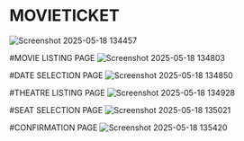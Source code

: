 # MOVIETICKET
![Screenshot 2025-05-18 134457](https://github.com/user-attachments/assets/54141f60-e980-44e7-ac74-74f69546070b)

#MOVIE LISTING PAGE
![Screenshot 2025-05-18 134803](https://github.com/user-attachments/assets/d7d20b14-8f41-417c-9ade-d76c6094ed5c)


#DATE SELECTION PAGE
![Screenshot 2025-05-18 134850](https://github.com/user-attachments/assets/9cb5493a-9d50-4192-a193-6c4c5eaff1e7)


#THEATRE LISTING PAGE
![Screenshot 2025-05-18 134928](https://github.com/user-attachments/assets/d575d554-58d9-447e-904c-fcfd98e590ea)

#SEAT SELECTION PAGE
![Screenshot 2025-05-18 135021](https://github.com/user-attachments/assets/3442ce85-2513-4ee9-972b-643b6e41f680)

#CONFIRMATION PAGE
![Screenshot 2025-05-18 135420](https://github.com/user-attachments/assets/6dde0552-6c6f-4ad0-a45f-4a7b4f3e2cd2)


